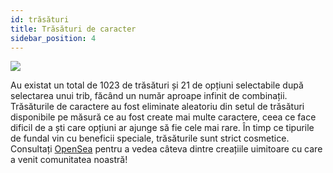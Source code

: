 ```yaml
---
id: trăsături
title: Trăsături de caracter
sidebar_position: 4
---
```


![](/img/creation.png)

Au existat un total de 1023 de trăsături și 21 de opțiuni selectabile după selectarea unui trib, făcând un număr aproape infinit de combinații. Trăsăturile de caractere au fost eliminate aleatoriu din setul de trăsături disponibile pe măsură ce au fost create mai multe caractere, ceea ce face dificil de a ști care opțiuni ar ajunge să fie cele mai rare. În timp ce tipurile de fundal vin cu beneficii speciale, trăsăturile sunt strict cosmetice. Consultați [OpenSea](https://opensea.io/collection/niftydegen) pentru a vedea câteva dintre creațiile uimitoare cu care a venit comunitatea noastră!
